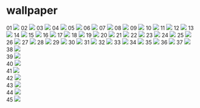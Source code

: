 # wallpaper
01 ![](01.png)
02 ![](02.png)
03 ![](03.png)
04 ![](04.png)
05 ![](05.png)
06 ![](06.png)
07 ![](07.png)
08 ![](08.png)
09 ![](09.png)
10 ![](10.png)
11 ![](11.png)
12 ![](12.png)
13 ![](13.png)
14 ![](14.png)
15 ![](15.png)
16 ![](16.png)
17 ![](17.png)
18 ![](18.png)
19 ![](19.png)
20 ![](20.png)
21 ![](21.png)
22 ![](22.png)
23 ![](23.png)
24 ![](24.png)
25 ![](25.png)
26 ![](26.png)
27 ![](27.png)
28 ![](28.png)
29 ![](29.png)
30 ![](30.png)
31 ![](31.png)
32 ![](32.png)
33 ![](33.png)
34 ![](34.png)
35 ![](35.png)
36 ![](36.png)
37 ![](37.png)  
38 ![](38.png)  
39 ![](39.png)  
40 ![](40.png)  
41 ![](41.png)  
42 ![](42.png)  
43 ![](43.png)  
44 ![](44.png)  
45 ![](45.png)  
